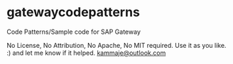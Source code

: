 # gatewaycodepatterns
Code Patterns/Sample code for SAP Gateway

No License, No Attribution, No Apache, No MIT required. Use it as you like. :) and let me know if it helped. kammaje@outlook.com
